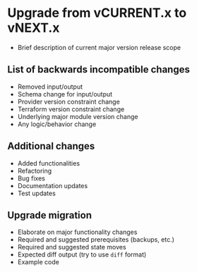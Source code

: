 # Upgrade from v**CURRENT**.x to v**NEXT**.x

- Brief description of current major version release scope

## List of backwards incompatible changes

- Removed input/output
- Schema change for input/output
- Provider version constraint change
- Terraform version constraint change
- Underlying major module version change
- Any logic/behavior change

## Additional changes

- Added functionalities
- Refactoring
- Bug fixes
- Documentation updates
- Test updates

## Upgrade migration

- Elaborate on major functionality changes
- Required and suggested prerequisites (backups, etc.)
- Required and suggested state moves
- Expected diff output (try to use `diff` format)
- Example code
